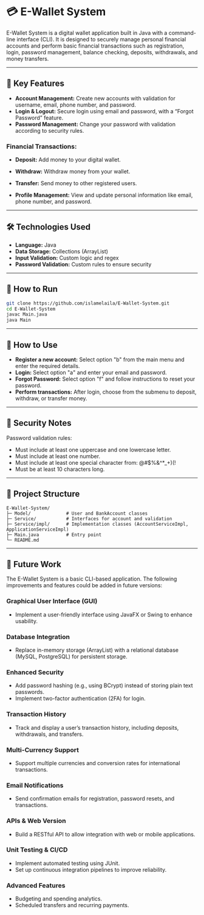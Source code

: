 # 💳 E-Wallet System

E-Wallet System is a digital wallet application built in Java with a command-line interface (CLI).
It is designed to securely manage personal financial accounts and perform basic financial transactions such as registration, login, password management, balance checking, deposits, withdrawals, and money transfers.

---

## 📌 Key Features

- **Account Management:** Create new accounts with validation for username, email, phone number, and password.
- **Login & Logout:** Secure login using email and password, with a “Forgot Password” feature.
- **Password Management:** Change your password with validation according to security rules.

### Financial Transactions:
- **Deposit:** Add money to your digital wallet.
- **Withdraw:** Withdraw money from your wallet.
- **Transfer:** Send money to other registered users.

- **Profile Management:** View and update personal information like email, phone number, and password.

---

## 🛠️ Technologies Used

- **Language:** Java
- **Data Storage:** Collections (ArrayList)
- **Input Validation:** Custom logic and regex
- **Password Validation:** Custom rules to ensure security

---

## 🚀 How to Run

```bash
git clone https://github.com/islamelaila/E-Wallet-System.git
cd E-Wallet-System
javac Main.java
java Main
```

---

## 🧪 How to Use

- **Register a new account:** Select option "b" from the main menu and enter the required details.
- **Login:** Select option "a" and enter your email and password.
- **Forgot Password:** Select option "f" and follow instructions to reset your password.
- **Perform transactions:** After login, choose from the submenu to deposit, withdraw, or transfer money.

---

## 🔐 Security Notes

Password validation rules:
- Must include at least one uppercase and one lowercase letter.
- Must include at least one number.
- Must include at least one special character from: @#$%&^*_+)(!
- Must be at least 10 characters long.

---

## 📂 Project Structure

```
E-Wallet-System/
├─ Model/             # User and BankAccount classes
├─ Service/           # Interfaces for account and validation
├─ Service/impl/      # Implementation classes (AccountServiceImpl, ApplicationServiceImpl)
├─ Main.java          # Entry point
└─ README.md
```

---

## 🔮 Future Work

The E-Wallet System is a basic CLI-based application. The following improvements and features could be added in future versions:

### Graphical User Interface (GUI)
- Implement a user-friendly interface using JavaFX or Swing to enhance usability.

### Database Integration
- Replace in-memory storage (ArrayList) with a relational database (MySQL, PostgreSQL) for persistent storage.

### Enhanced Security
- Add password hashing (e.g., using BCrypt) instead of storing plain text passwords.
- Implement two-factor authentication (2FA) for login.

### Transaction History
- Track and display a user’s transaction history, including deposits, withdrawals, and transfers.

### Multi-Currency Support
- Support multiple currencies and conversion rates for international transactions.

### Email Notifications
- Send confirmation emails for registration, password resets, and transactions.

### APIs & Web Version
- Build a RESTful API to allow integration with web or mobile applications.

### Unit Testing & CI/CD
- Implement automated testing using JUnit.
- Set up continuous integration pipelines to improve reliability.

### Advanced Features
- Budgeting and spending analytics.
- Scheduled transfers and recurring payments.
